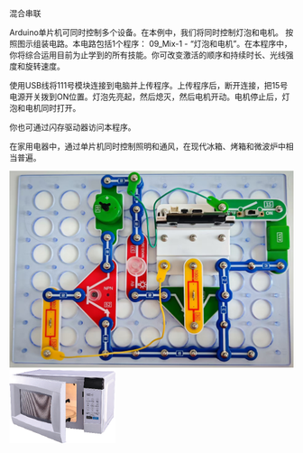 混合串联

Arduino单片机可同时控制多个设备。在本例中，我们将同时控制灯泡和电机。
按照图示组装电路。本电路包括1个程序：
09_Mix-1 - “灯泡和电机”。在本程序中，你将综合运用目前为止学到的所有技能。你可改变激活的顺序和持续时长、光线强度和旋转速度。

使用USB线将111号模块连接到电脑并上传程序。上传程序后，断开连接，把15号电源开关拨到ON位置。灯泡先亮起，然后熄灭，然后电机开动。电机停止后，灯泡和电机同时打开。

你也可通过闪存驱动器访问本程序。

在家用电器中，通过单片机同时控制照明和通风，在现代冰箱、烤箱和微波炉中相当普遍。

![](086p1.jpg)
![](086p2.png)